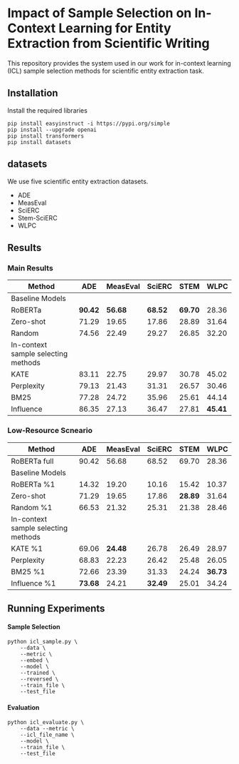 
# Impact of Sample Selection on In-Context Learning for Entity Extraction from Scientific Writing

This repository provides the system used in our work for in-context learning (ICL) sample selection methods for scientific entity extraction task.

## Installation

Install the required libraries

```
pip install easyinstruct -i https://pypi.org/simple
pip install --upgrade openai
pip install transformers
pip install datasets
```


## datasets

We use five scientific entity extraction datasets.
- ADE
- MeasEval
- SciERC
- Stem-SciERC
- WLPC

## Results

### Main Results

| **Method**                          	| **ADE** 	| **MeasEval** 	| **SciERC** 	| **STEM** 	| **WLPC** 	|
|-------------------------------------	|---------	|--------------	|------------	|----------	|----------	|
| Baseline Models                     	|         	|              	|            	|          	|          	|
| RoBERTa                             	| **90.42**   	| **56.68**        	| **68.52**      	| **69.70**    	| 28.36    	|
| Zero-shot                           	| 71.29   	| 19.65        	| 17.86      	| 28.89    	| 31.64    	|
| Random                              	| 74.56   	| 22.49        	| 29.27      	| 26.85    	| 32.20    	|
| In-context sample selecting methods 	|         	|              	|            	|          	|          	|
| KATE                                	| 83.11   	| 22.75        	| 29.97      	| 30.78    	| 45.02    	|
| Perplexity                          	| 79.13   	| 21.43        	| 31.31      	| 26.57    	| 30.46    	|
| BM25                                	| 77.28   	| 24.72        	| 35.96      	| 25.61    	| 44.14    	|
| Influence                           	| 86.35   	| 27.13        	| 36.47      	| 27.81    	| **45.41**    	|


### Low-Resource Scneario
| **Method**                          	| **ADE** 	| **MeasEval** 	| **SciERC** 	| **STEM** 	| **WLPC** 	|
|-------------------------------------	|---------	|--------------	|------------	|----------	|----------	|
| RoBERTa full                            	| 90.42   	| 56.68        	| 68.52      	| 69.70    	| 28.36    	|
| Baseline Models                     	|         	|              	|            	|          	|          	|
| RoBERTa %1                             	| 14.32  	| 19.20       	| 10.16      	| 15.42   	| 10.37    	|
| Zero-shot                         	| 71.29   	| 19.65        	| 17.86      	| **28.89**    	| 31.64    	|
| Random %1                              	| 66.53   	| 21.32        	| 25.31      	| 21.38    	| 28.46   	|
| In-context sample selecting methods 	|         	|              	|            	|          	|          	|
| KATE %1                                	| 69.06   	| **24.48**        	| 26.78      	| 26.49    	| 28.97    	|
| Perplexity                          	| 68.83   	| 22.23       	| 26.42      	| 25.48    	| 26.05    	|
| BM25 %1                                	| 72.66   	| 23.39        	| 31.33      	| 24.24    	| **36.73**    	|
| Influence %1                          	| **73.68**  	| 24.21        	| **32.49**      	| 25.01   	| 34.24    	|

## Running Experiments

#### Sample Selection
```
python icl_sample.py \
    --data \
    --metric \
    --embed \
    --model \
    --trained \
    --reversed \
    --train_file \
    --test_file

```

#### Evaluation
```
python icl_evaluate.py \
    --data --metric \
    --icl_file_name \
    --model \
    --train_file \ 
    --test_file

```
